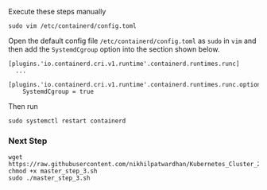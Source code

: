 Execute these steps manually

```
sudo vim /etc/containerd/config.toml
```

Open the default config file `/etc/containerd/config.toml` as `sudo` in `vim` and then add the `SystemdCgroup` option into the section shown below.
```
[plugins.'io.containerd.cri.v1.runtime'.containerd.runtimes.runc]
  ...
  [plugins.'io.containerd.cri.v1.runtime'.containerd.runtimes.runc.options]
    SystemdCgroup = true
```

Then run
```
sudo systemctl restart containerd
```

### Next Step
```
wget https://raw.githubusercontent.com/nikhilpatwardhan/Kubernetes_Cluster_24_04/refs/heads/main/master_step_3.sh
chmod +x master_step_3.sh
sudo ./master_step_3.sh
```